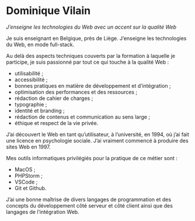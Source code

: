 # Dominique Vilain
_J’enseigne les technologies du Web avec un accent sur la qualité Web_

Je suis enseignant en Belgique, près de Liège. J’enseigne les technologies du Web, en mode full-stack.

Au delà des aspects techniques couverts par la formation à laquelle je participe, je suis passionné par tout ce qui touche à la qualité Web :

- utilisabilité ;
- accessibilité ;
- bonnes pratiques en matière de développement et d’intégration ;
- optimisation des performances et des ressources ;
- rédaction de cahier de charges ;
- typographie ;
- identité et branding ;
- rédaction de contenus et communication au sens large ;
- éthique et respect de la vie privée.

J’ai découvert le Web en tant qu’utilisateur, à l’université, en 1994, où j’ai fait une licence en psychologie sociale. J’ai vraiment commencé à produire des sites Web en 1997. 

Mes outils informatiques privilégiés pour la pratique de ce métier sont :

- MacOS ;
- PHPStorm ;
- VSCode ;
- Git et Github.

J’ai une bonne maîtrise de divers langages de programmation et des concepts du développement côté serveur et côté client ainsi que des langages de l’intégration Web.
